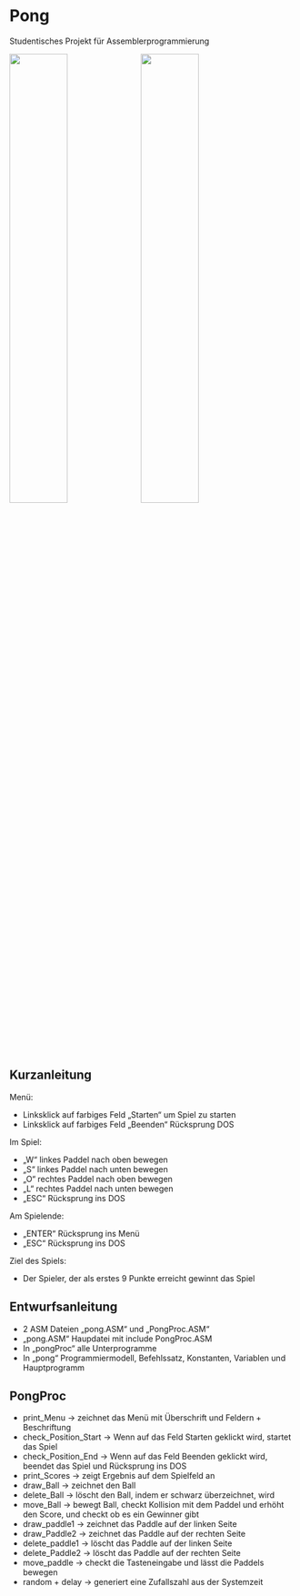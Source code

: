 # Pong
Studentisches Projekt für Assemblerprogrammierung

<a href="https://user-images.githubusercontent.com/82649637/172361290-d6f3ec6e-d027-4470-9602-84825d4a6170.jpg"><img src="https://user-images.githubusercontent.com/82649637/172361290-d6f3ec6e-d027-4470-9602-84825d4a6170.jpg" height=45% width=45% ></a> 
<a href="https://user-images.githubusercontent.com/82649637/172361298-a4dcd42c-9f68-4ca2-9205-daa6405cc950.jpg"><img src="https://user-images.githubusercontent.com/82649637/172361298-a4dcd42c-9f68-4ca2-9205-daa6405cc950.jpg" height=45% width=45% ></a> 
  
## Kurzanleitung

Menü:

* Linksklick auf farbiges Feld „Starten“ um Spiel zu starten
* Linksklick auf farbiges Feld „Beenden“ Rücksprung DOS

Im Spiel:
* „W“ linkes Paddel nach oben bewegen
* „S“ linkes Paddel nach unten bewegen
* „O“ rechtes Paddel nach oben bewegen
* „L“ rechtes Paddel nach unten bewegen
* „ESC“ Rücksprung ins DOS

Am Spielende:
* „ENTER“ Rücksprung ins Menü
* „ESC“ Rücksprung ins DOS

Ziel des Spiels:
* Der Spieler, der als erstes 9 Punkte erreicht gewinnt das Spiel

## Entwurfsanleitung

* 2 ASM Dateien „pong.ASM“ und „PongProc.ASM“
* „pong.ASM“ Haupdatei mit include PongProc.ASM
* In „pongProc“ alle Unterprogramme
* In „pong“ Programmiermodell, Befehlssatz, Konstanten, Variablen und Hauptprogramm

## PongProc

* print_Menu &#8594; zeichnet das Menü mit Überschrift und Feldern + Beschriftung
* check_Position_Start &#8594; Wenn auf das Feld Starten geklickt wird, startet das Spiel
* check_Position_End &#8594; Wenn auf das Feld Beenden geklickt wird, beendet das Spiel und Rücksprung ins DOS
* print_Scores &#8594; zeigt Ergebnis auf dem Spielfeld an
* draw_Ball &#8594; zeichnet den Ball
* delete_Ball &#8594; löscht den Ball, indem er schwarz überzeichnet, wird
* move_Ball &#8594; bewegt Ball, checkt Kollision mit dem Paddel und erhöht den Score, und checkt ob es ein Gewinner gibt
* draw_paddle1 &#8594; zeichnet das Paddle auf der linken Seite
* draw_Paddle2 &#8594; zeichnet das Paddle auf der rechten Seite
* delete_paddle1 &#8594; löscht das Paddle auf der linken Seite
* delete_Paddle2 &#8594; löscht das Paddle auf der rechten Seite
* move_paddle &#8594; checkt die Tasteneingabe und lässt die Paddels bewegen
* random + delay &#8594; generiert eine Zufallszahl aus der Systemzeit
